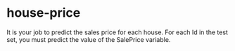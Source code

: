 # house-price
It is your job to predict the sales price for each house. For each Id in the test set, you must predict the value of the SalePrice variable. 
